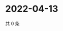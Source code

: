 # 2022-04-13

共 0 条

<!-- BEGIN WEIBO -->
<!-- 最后更新时间 Wed Apr 13 2022 23:21:32 GMT+0800 (China Standard Time) -->

<!-- END WEIBO -->
